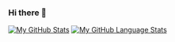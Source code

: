 ### Hi there 👋

[![My GitHub Stats](https://github-readme-stats.vercel.app/api/?username=bersen66&count_private=true&theme=tokyonight&showicons=true)]()
[![My GitHub Language Stats](https://github-readme-stats.vercel.app/api/top-langs/?username=bersen66&langs_count=5&theme=tokyonight)]()
